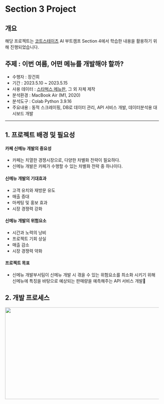 # Section 3 Project

## 개요
해당 프로젝트는 [코트스테이츠](https://github.com/codestates) AI 부트캠프 Section 4에서 학습한 내용을 활용하기 위해 진행되었습니다.

## 주제 : 이번 여름, 어떤 메뉴를 개발해야 할까?
* 수행자 : 장건희
* 기간 : 2023.5.10 ~ 2023.5.15
* 사용 데이터 : [스타벅스 메뉴판](https://www.starbucks.co.kr/menu/drink_list.do), 그 외 자체 제작
* 분석환경 : MacBook Air (M1, 2020)
* 분석도구 : Colab Python 3.9.16
* 주요내용 : 동적 스크레이핑, DB로 데이터 관리, API 서비스 개발, 데이터분석용 대시보드 개발
* * *

## 1. 프로젝트 배경 및 필요성

#### 카페 신메뉴 개발의 중요성
- 카페는 치열한 경쟁시장으로, 다양한 차별화 전략이 필요하다.
- 신메뉴 개발은 카페가 수행할 수 있는 차별화 전략 중 하나이다.

#### 신메뉴 개발의 기대효과
- 고객 유치와 재방문 유도
- 매출 증대
- 마케팅 및 홍보 효과
- 시장 경쟁력 강화

#### 신메뉴 개발의 위험요소
- 시간과 노력의 낭비
- 프로젝트 기회 상실
- 매출 감소
- 시장 경쟁력 약화

#### 프로젝트 목표
- 신메뉴 개발부서팀이 신메뉴 개발 시 겪을 수 있는 위험요소를 최소화 시키기 위해 신메뉴에 특징을 바탕으로 예상되는 판매량을 예측해주는 API 서비스 개발

## 2. 개발 프로세스
<p align="center"><img src = https://i.imgur.com/3fmiSxv.png width="1000" height="300"/> </br>
